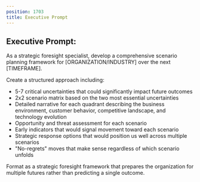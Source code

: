 ```yaml
---
position: 1703
title: Executive Prompt
---
```


## Executive Prompt:

As a strategic foresight specialist, develop a comprehensive scenario planning framework for [ORGANIZATION/INDUSTRY] over the next [TIMEFRAME].





Create a structured approach including:

- 5-7 critical uncertainties that could significantly impact future outcomes
- 2x2 scenario matrix based on the two most essential uncertainties
- Detailed narrative for each quadrant describing the business environment, customer behavior, competitive landscape, and technology evolution
- Opportunity and threat assessment for each scenario
- Early indicators that would signal movement toward each scenario
- Strategic response options that would position us well across multiple scenarios
- "No-regrets" moves that make sense regardless of which scenario unfolds




Format as a strategic foresight framework that prepares the organization for multiple futures rather than predicting a single outcome.